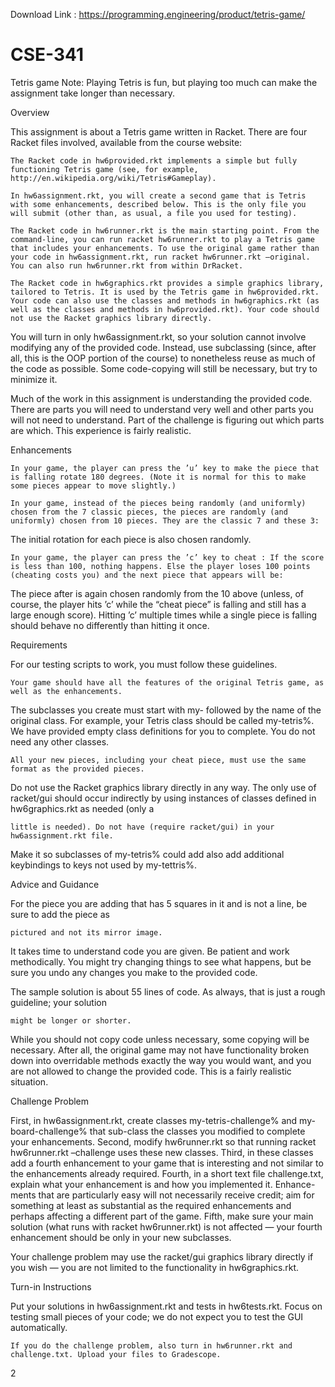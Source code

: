 Download Link : https://programming.engineering/product/tetris-game/

# CSE-341
Tetris game
Note: Playing Tetris is fun, but playing too much can make the assignment take longer than necessary.

Overview

This assignment is about a Tetris game written in Racket. There are four Racket files involved, available from the course website:

    The Racket code in hw6provided.rkt implements a simple but fully functioning Tetris game (see, for example, http://en.wikipedia.org/wiki/Tetris#Gameplay).

    In hw6assignment.rkt, you will create a second game that is Tetris with some enhancements, described below. This is the only file you will submit (other than, as usual, a file you used for testing).

    The Racket code in hw6runner.rkt is the main starting point. From the command-line, you can run racket hw6runner.rkt to play a Tetris game that includes your enhancements. To use the original game rather than your code in hw6assignment.rkt, run racket hw6runner.rkt –original. You can also run hw6runner.rkt from within DrRacket.

    The Racket code in hw6graphics.rkt provides a simple graphics library, tailored to Tetris. It is used by the Tetris game in hw6provided.rkt. Your code can also use the classes and methods in hw6graphics.rkt (as well as the classes and methods in hw6provided.rkt). Your code should not use the Racket graphics library directly.

You will turn in only hw6assignment.rkt, so your solution cannot involve modifying any of the provided code. Instead, use subclassing (since, after all, this is the OOP portion of the course) to nonetheless reuse as much of the code as possible. Some code-copying will still be necessary, but try to minimize it.

Much of the work in this assignment is understanding the provided code. There are parts you will need to understand very well and other parts you will not need to understand. Part of the challenge is figuring out which parts are which. This experience is fairly realistic.

Enhancements

    In your game, the player can press the ’u’ key to make the piece that is falling rotate 180 degrees. (Note it is normal for this to make some pieces appear to move slightly.)

    In your game, instead of the pieces being randomly (and uniformly) chosen from the 7 classic pieces, the pieces are randomly (and uniformly) chosen from 10 pieces. They are the classic 7 and these 3:

The initial rotation for each piece is also chosen randomly.

    In your game, the player can press the ’c’ key to cheat : If the score is less than 100, nothing happens. Else the player loses 100 points (cheating costs you) and the next piece that appears will be:

The piece after is again chosen randomly from the 10 above (unless, of course, the player hits ’c’ while the “cheat piece” is falling and still has a large enough score). Hitting ’c’ multiple times while a single piece is falling should behave no differently than hitting it once.

Requirements

For our testing scripts to work, you must follow these guidelines.

    Your game should have all the features of the original Tetris game, as well as the enhancements.

The subclasses you create must start with my- followed by the name of the original class. For example, your Tetris class should be called my-tetris%. We have provided empty class definitions for you to complete. You do not need any other classes.

    All your new pieces, including your cheat piece, must use the same format as the provided pieces.

Do not use the Racket graphics library directly in any way. The only use of racket/gui should occur indirectly by using instances of classes defined in hw6graphics.rkt as needed (only a

    little is needed). Do not have (require racket/gui) in your hw6assignment.rkt file.

Make it so subclasses of my-tetris% could add also add additional keybindings to keys not used by my-tettris%.

Advice and Guidance

For the piece you are adding that has 5 squares in it and is not a line, be sure to add the piece as

    pictured and not its mirror image.

It takes time to understand code you are given. Be patient and work methodically. You might try changing things to see what happens, but be sure you undo any changes you make to the provided code.

The sample solution is about 55 lines of code. As always, that is just a rough guideline; your solution

    might be longer or shorter.

While you should not copy code unless necessary, some copying will be necessary. After all, the original game may not have functionality broken down into overridable methods exactly the way you would want, and you are not allowed to change the provided code. This is a fairly realistic situation.

Challenge Problem

First, in hw6assignment.rkt, create classes my-tetris-challenge% and my-board-challenge% that sub-class the classes you modified to complete your enhancements. Second, modify hw6runner.rkt so that running racket hw6runner.rkt –challenge uses these new classes. Third, in these classes add a fourth enhancement to your game that is interesting and not similar to the enhancements already required. Fourth, in a short text file challenge.txt, explain what your enhancement is and how you implemented it. Enhance-ments that are particularly easy will not necessarily receive credit; aim for something at least as substantial as the required enhancements and perhaps affecting a different part of the game. Fifth, make sure your main solution (what runs with racket hw6runner.rkt) is not affected — your fourth enhancement should be only in your new subclasses.

Your challenge problem may use the racket/gui graphics library directly if you wish — you are not limited to the functionality in hw6graphics.rkt.

Turn-in Instructions

Put your solutions in hw6assignment.rkt and tests in hw6tests.rkt. Focus on testing small pieces of your code; we do not expect you to test the GUI automatically.

    If you do the challenge problem, also turn in hw6runner.rkt and challenge.txt. Upload your files to Gradescope.

2
